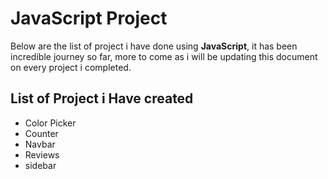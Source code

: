 # JavaScript Project

Below are the list of project i have done using **JavaScript**, it has been incredible journey so far, more to come as i will be updating this document on every project i completed.

## List of Project i Have created

- Color Picker
- Counter
- Navbar
- Reviews
- sidebar
